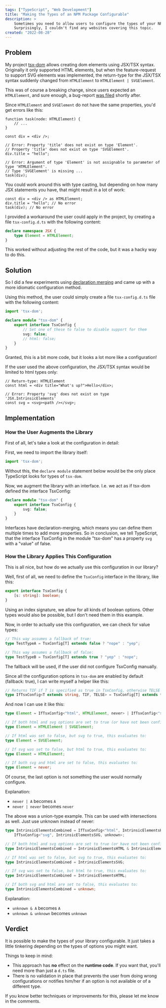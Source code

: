 ```yaml
---
tags: ["TypeScript", "Web Development"]
title: "Making the Types of an NPM Package Configurable"
description: >
    Sometimes you need to allow users to configure the types of your NPM package.
    Surprisingly, I couldn't find any websites covering this topic.
created: "2022-08-28"
---
```


## Problem

My project [tsx-dom](https://github.com/Lusito/tsx-dom/) allows creating dom elements using JSX/TSX syntax.
Originally it only supported HTML elements, but when the feature-request to support SVG elements was implemented,
the return-type for the JSX/TSX syntax suddenly changed from `HTMLElement` to `HTMLElement | SVGElement`.

This was of course a breaking change, since users expected an `HTMLElement`, and sure enough, a bug-report [was filed](https://github.com/Lusito/tsx-dom/issues/15) shortly after.

Since `HTMLElement` and `SVGElement` do not have the same properties, you'd get errors like this:
```tsx
function task(node: HTMLElement) {
    // ...
}

const div = <div />;

// Error: Property 'title' does not exist on type 'Element'.
// Property 'title' does not exist on type 'SVGElement'.
div.title = "hello";

// Error: Argument of type 'Element' is not assignable to parameter of type 'HTMLElement'.
// Type 'SVGElement' is missing ...
task(div);
```

You could work around this with type casting, but depending on how many JSX statements you have, that might result in a lot of work:
```tsx
const div = <div /> as HTMLElement;
div.title = "hello"; // No error
task(div); // No error
```

I provided a workaround the user could apply in the project, by creating a file `tsx-config.d.ts` with the following content:
```ts
declare namespace JSX {
    type Element = HTMLElement;
}
```

This worked without adjusting the rest of the code, but it was a hacky way to do this.


## Solution

So I did a few experiments using [declaration merging](https://www.typescriptlang.org/docs/handbook/declaration-merging.html) and came up with a more idiomatic configuration method.

Using this method, the user could simply create a file `tsx-config.d.ts` file with the following content:
```ts
import 'tsx-dom';

declare module "tsx-dom" {
    export interface TsxConfig {
        // Set one of these to false to disable support for them
        svg: false;
        // html: false;
    }
}
```

Granted, this is a bit more code, but it looks a lot more like a configuration!

If the user used the above configuration, the JSX/TSX syntax would be limited to html types only:
```tsx
// Return-type: HTMLElement
const html = <div title="What's up?">Hello</div>;

// Error: Property 'svg' does not exist on type 'JSX.IntrinsicElements'
const svg = <svg><path /></svg>;
```

## Implementation

### How the User Augments the Library

First of all, let's take a look at the configuration in detail:

First, we need to import the library itself:
```ts
import 'tsx-dom';
```
Without this, the `declare module` statement below would be the only place TypeScript looks for types of `tsx-dom`.

Now, we augment the library with an interface. I.e. we act as if tsx-dom defined the interface TsxConfig:
```ts
declare module "tsx-dom" {
    export interface TsxConfig {
        svg: false;
    }
}
```

Interfaces have declaration-merging, which means you can define them multiple times to add more properties.
So in conclusion, we tell TypeScript, that the interface TsxConfig in the module "tsx-dom" has a property `svg` with a "value" of false.


### How the Library Applies This Configuration

This is all nice, but how do we actually use this configuration in our library?

Well, first of all, we need to define the `TsxConfig` interface in the library, like this:
```ts
export interface TsxConfig {
    [s: string]: boolean;
}
```

Using an index signature, we allow for all kinds of boolean options. Other types would also be possible, but I don't need them in this example.

Now, in order to actually use this configuration, we can check for value types:

```ts
// This way assumes a fallback of true:
type TestTypeA = TsxConfig[T] extends false ? "nope" : "yep";

// This way assumes a fallback of false:
type TestTypeB = TsxConfig[T] extends true ? "yep" : "nope";
```

The fallback will be used, if the user did not configure TsxConfig manually.

Since all the configuration options in `tsx-dom` are enabled by default (fallback: true), I can write myself a helper like this:

```ts
// Returns TIF if T is specified as true in TsxConfig, otherwise TELSE
type IfTsxConfig<T extends string, TIF, TELSE> = TsxConfig[T] extends false ? TELSE : TIF;
```

And now I can use it like this:
```ts
type Element = IfTsxConfig<"html", HTMLElement, never> | IfTsxConfig<"svg", SVGElement, never>;

// If both html and svg options are set to true (or have not been configured), this evaluates to:
type Element = HTMLElement | SVGElement;

// If html was set to false, but svg to true, this evaluates to:
type Element = SVGElement;

// If svg was set to false, but html to true, this evaluates to:
type Element = HTMLElement;

// If both svg and html are set to false, this evaluates to:
type Element = never;
```

Of course, the last option is not something the user would normally configure.

Explanation:
- `never | A` becomes `A`
- `never | never` becomes `never`

The above was a union-type example. This can be used with intersections as well. Just use unknown instead of never:

```ts
type IntrinsicElementsCombined = IfTsxConfig<"html", IntrinsicElementsHTML, unknown> &
    IfTsxConfig<"svg", IntrinsicElementsSVG, unknown>;

// If both html and svg options are set to true (or have not been configured), this evaluates to:
type IntrinsicElementsCombined = IntrinsicElementsHTML & IntrinsicElementsSVG;

// If html was set to false, but svg to true, this evaluates to:
type IntrinsicElementsCombined = IntrinsicElementsSVG;

// If svg was set to false, but html to true, this evaluates to:
type IntrinsicElementsCombined = IntrinsicElementsHTML;

// If both svg and html are set to false, this evaluates to:
type IntrinsicElementsCombined = unknown;
```

Explanation:
- `unknown & A` becomes `A`
- `unknown & unknown` becomes `unknown`

## Verdict

It is possible to make the types of your library configurable. It just takes a little tinkering depending on the types of options you might want.

Things to keep in mind:
- This approach has **no** effect on the **runtime code**. If you want that, you'll need more than just a `d.ts` file.
- There is no validation in place that prevents the user from doing wrong configurations or notifies him/her if an option is not available or of a different type.

If you know better techniques or improvements for this, please let me know in the comments.
